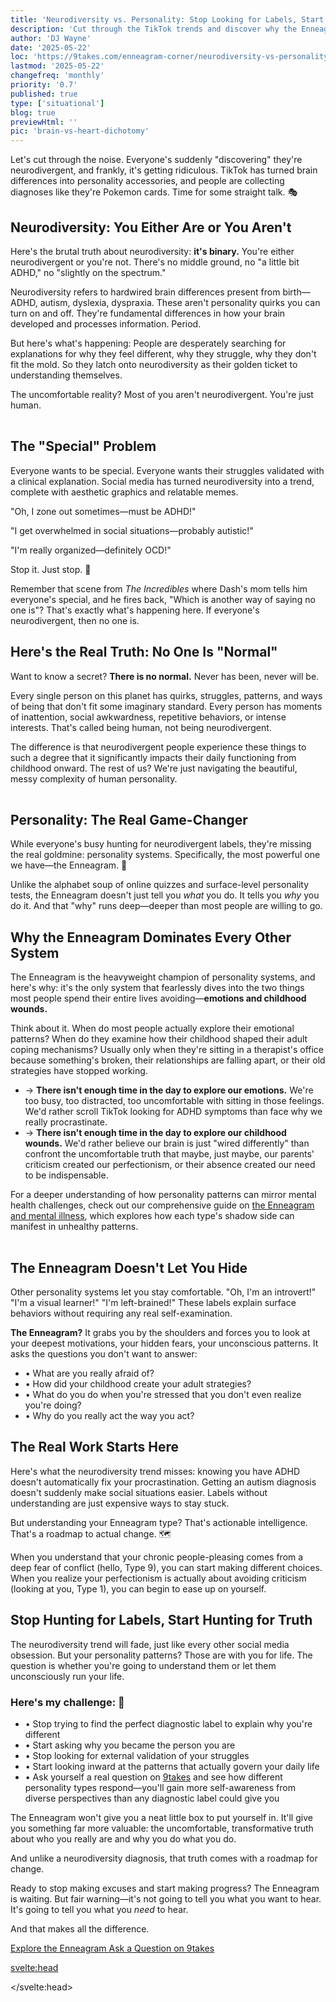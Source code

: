 ```yaml
---
title: 'Neurodiversity vs. Personality: Stop Looking for Labels, Start Looking Inward'
description: 'Cut through the TikTok trends and discover why the Enneagram beats diagnostic labels for real self-understanding. No fluff, just truth about personality vs. brain differences.'
author: 'DJ Wayne'
date: '2025-05-22'
loc: 'https://9takes.com/enneagram-corner/neurodiversity-vs-personality'
lastmod: '2025-05-22'
changefreq: 'monthly'
priority: '0.7'
published: true
type: ['situational']
blog: true
previewHtml: ''
pic: 'brain-vs-heart-dichotomy'
---
```


<script>
	import PopCard from "$lib/components/atoms/PopCard.svelte";
    import MarqueeHorizontal from "$lib/components/atoms/MarqueeHorizontal.svelte";
</script>

<body class="bg-primary-50  font-serif leading-relaxed">
    <div class="max-w-4xl mx-auto px-6 py-12">
        <!-- Opening -->
        <div class="prose prose-lg max-w-none mb-8">
            <p class="text-xl leading-relaxed">
                Let's cut through the noise. Everyone's suddenly "discovering" they're neurodivergent, and frankly, it's getting ridiculous. TikTok has turned brain differences into personality accessories, and people are collecting diagnoses like they're Pokemon cards. Time for some straight talk. 🎭
            </p>
        </div>
        <!-- Section 1 -->
        <section class="mb-12">
            <h2 class="text-3xl font-bold text-primary-900 mb-6 border-l-4 border-primary-700 pl-4">
                Neurodiversity: You Either Are or You Aren't
            </h2>
            <div class="bg-primary-100 text-primary-900 p-6 rounded-lg mb-6 shadow-lg">
                <p class="text-lg font-semibold">
                    Here's the brutal truth about neurodiversity: <strong>it's binary.</strong> You're either neurodivergent or you're not. There's no middle ground, no "a little bit ADHD," no "slightly on the spectrum."
                </p>
            </div>
            <div class="prose prose-lg max-w-none">
                <p>
                    Neurodiversity refers to hardwired brain differences present from birth—ADHD, autism, dyslexia, dyspraxia. These aren't personality quirks you can turn on and off. They're fundamental differences in how your brain developed and processes information. Period.
                </p>
                <p>
                    But here's what's happening: People are desperately searching for explanations for why they feel different, why they struggle, why they don't fit the mold. So they latch onto neurodiversity as their golden ticket to understanding themselves.
                </p>
            </div>
            <div class="bg-primary-700 text-white p-6 rounded-lg mt-6 shadow-lg border-l-4 border-primary-500">
                <p class="text-lg font-bold">
                    The uncomfortable reality? Most of you aren't neurodivergent. You're just human.
                </p>
            </div>
        </section>
        <!-- Image Placeholder 2 -->
         <div
            style="display: flex;
            justify-content: center;
            margin: 1rem 0;"
        >
            <PopCard
                image={`/blogs/greek-statue-surrounded-by-snowflakes.webp`}
                showIcon={false}
                subtext=""
                altText="A greek statue surrounded by snowflakes"
                scramble={false}
            />
        </div>
        <!-- Section 2 -->
        <section class="mb-12">
            <h2 class="text-3xl font-bold text-primary-900 mb-6 border-l-4 border-primary-700 pl-4">
                The "Special" Problem
            </h2>
            <div class="prose prose-lg max-w-none">
                <p>
                    Everyone wants to be special. Everyone wants their struggles validated with a clinical explanation. Social media has turned neurodiversity into a trend, complete with aesthetic graphics and relatable memes.
                </p>
                <div class="bg-primary-100 border-l-4 border-primary-400 p-4 my-6 italic text-primary-700">
                    <p class="mb-2">"Oh, I zone out sometimes—must be ADHD!"</p>
                    <p class="mb-2">"I get overwhelmed in social situations—probably autistic!"</p>
                    <p>"I'm really organized—definitely OCD!"</p>
                </div>
                <p class="text-xl font-bold text-error-500">
                    Stop it. Just stop. 🛑
                </p>
                <p>
                    Remember that scene from <em>The Incredibles</em> where Dash's mom tells him everyone's special, and he fires back, "Which is another way of saying no one is"? That's exactly what's happening here. If everyone's neurodivergent, then no one is.
                </p>
            </div>
        </section>
        <!-- Section 3 -->
        <section class="mb-12">
            <h2 class="text-3xl font-bold text-primary-900 mb-6 border-l-4 border-primary-700 pl-4">
                Here's the Real Truth: No One Is "Normal"
            </h2>
            <div class="bg-primary-700 text-white p-8 rounded-lg mb-6 shadow-xl">
                <p class="text-xl font-bold">
                    Want to know a secret? <strong>There is no normal.</strong> Never has been, never will be.
                </p>
            </div>
            <div class="prose prose-lg max-w-none">
                <p>
                    Every single person on this planet has quirks, struggles, patterns, and ways of being that don't fit some imaginary standard. Every person has moments of inattention, social awkwardness, repetitive behaviors, or intense interests. That's called being human, not being neurodivergent.
                </p>
                <p>
                    The difference is that neurodivergent people experience these things to such a degree that it significantly impacts their daily functioning from childhood onward. The rest of us? We're just navigating the beautiful, messy complexity of human personality.
                </p>
            </div>
        </section>
        <!-- Image Placeholder 3 -->
         <div
            style="display: flex;
            justify-content: center;
            margin: 1rem 0;"
        >
            <PopCard
                image={`/blogs/greek-miner.webp`}
                showIcon={false}
                subtext=""
                altText="A greek statue mining for diamonds"
                scramble={false}
            />
        </div>
        <!-- Section 4 -->
        <section class="mb-12">
            <h2 class="text-3xl font-bold text-primary-900 mb-6 border-l-4 border-primary-700 pl-4">
                Personality: The Real Game-Changer
            </h2>
            <div class="prose prose-lg max-w-none">
                <p>
                    While everyone's busy hunting for neurodivergent labels, they're missing the real goldmine: personality systems. Specifically, the most powerful one we have—the Enneagram. 💎
                </p>
                <p>
                    Unlike the alphabet soup of online quizzes and surface-level personality tests, the Enneagram doesn't just tell you <em>what</em> you do. It tells you <em>why</em> you do it. And that "why" runs deep—deeper than most people are willing to go.
                </p>
            </div>
        </section>
        <!-- Section 5 -->
        <section class="mb-12">
            <h2 class="text-3xl font-bold text-primary-900 mb-6 border-l-4 border-primary-700 pl-4">
                Why the Enneagram Dominates Every Other System
            </h2>
            <div class="bg-primary-700 text-white p-8 rounded-lg mb-6 shadow-xl">
                <p class="text-xl font-bold mb-0">
                    The Enneagram is the heavyweight champion of personality systems, and here's why: it's the only system that fearlessly dives into the two things most people spend their entire lives avoiding—<strong>emotions and childhood wounds.</strong>
                </p>
            </div>
            <div class="prose prose-lg max-w-none">
                <p>
                    Think about it. When do most people actually explore their emotional patterns? When do they examine how their childhood shaped their adult coping mechanisms? Usually only when they're sitting in a therapist's office because something's broken, their relationships are falling apart, or their old strategies have stopped working.
                </p>
                <ul class="space-y-4 text-lg">
                    <li class="flex items-start">
                        <span class="font-bold text-error-500 mr-3">→</span>
                        <span><strong>There isn't enough time in the day to explore our emotions.</strong> We're too busy, too distracted, too uncomfortable with sitting in those feelings. We'd rather scroll TikTok looking for ADHD symptoms than face why we really procrastinate.</span>
                    </li>
                    <li class="flex items-start">
                        <span class="font-bold text-error-500 mr-3">→</span>
                        <span><strong>There isn't enough time in the day to explore our childhood wounds.</strong> We'd rather believe our brain is just "wired differently" than confront the uncomfortable truth that maybe, just maybe, our parents' criticism created our perfectionism, or their absence created our need to be indispensable.</span>
                    </li>
                </ul>
                <p>
                    For a deeper understanding of how personality patterns can mirror mental health challenges, check out our comprehensive guide on <a href="https://9takes.com/enneagram-corner/enneagram-and-mental-illness" class="text-primary-700 underline font-semibold">the Enneagram and mental illness</a>, which explores how each type's shadow side can manifest in unhealthy patterns.
                </p>
            </div>
        </section>
        <!-- Image Placeholder 4 -->
         <div
            style="display: flex;
            justify-content: center;
            margin: 1rem 0;"
        >
            <PopCard
                image={`/blogs/greek-mirror-shattered.webp`}
                showIcon={false}
                subtext=""
                altText="A greek statue looking in a shattered mirror"
                scramble={false}
            />
        </div>
        <!-- Section 6 -->
        <section class="mb-12">
            <h2 class="text-3xl font-bold text-primary-900 mb-6 border-l-4 border-primary-700 pl-4">
                The Enneagram Doesn't Let You Hide
            </h2>
            <div class="prose prose-lg max-w-none">
                <p>
                    Other personality systems let you stay comfortable. "Oh, I'm an introvert!" "I'm a visual learner!" "I'm left-brained!" These labels explain surface behaviors without requiring any real self-examination.
                </p>
            </div>
            <div class="bg-primary-800 text-white p-6 rounded-lg mb-6 shadow-lg">
                <p class="text-lg font-semibold mb-4">
                    <strong>The Enneagram?</strong> It grabs you by the shoulders and forces you to look at your deepest motivations, your hidden fears, your unconscious patterns. It asks the questions you don't want to answer:
                </p>
                <ul class="space-y-2 text-lg">
                    <li>• What are you really afraid of?</li>
                    <li>• How did your childhood create your adult strategies?</li>
                    <li>• What do you do when you're stressed that you don't even realize you're doing?</li>
                    <li>• Why do you really act the way you act?</li>
                </ul>
            </div>
        </section>
        <!-- Section 7 -->
        <section class="mb-12">
            <h2 class="text-3xl font-bold text-primary-900 mb-6 border-l-4 border-primary-700 pl-4">
                The Real Work Starts Here
            </h2>
            <div class="bg-primary-100 text-primary-900 p-6 rounded-lg mb-6 shadow-lg border-l-4 border-primary-700">
                <p class="text-lg font-bold">
                    Here's what the neurodiversity trend misses: knowing you have ADHD doesn't automatically fix your procrastination. Getting an autism diagnosis doesn't suddenly make social situations easier. Labels without understanding are just expensive ways to stay stuck.
                </p>
            </div>
            <div class="prose prose-lg max-w-none">
                <p class="text-xl font-semibold text-primary-800">
                    But understanding your Enneagram type? That's actionable intelligence. That's a roadmap to actual change. 🗺️
                </p>
                <p>
                    When you understand that your chronic people-pleasing comes from a deep fear of conflict (hello, Type 9), you can start making different choices. When you realize your perfectionism is actually about avoiding criticism (looking at you, Type 1), you can begin to ease up on yourself.
                </p>
            </div>
        </section>
        <!-- Section 8 - Challenge -->
        <section class="mb-12">
            <h2 class="text-3xl font-bold text-primary-900 mb-6 border-l-4 border-primary-700 pl-4">
                Stop Hunting for Labels, Start Hunting for Truth
            </h2>
            <div class="prose prose-lg max-w-none mb-8">
                <p>
                    The neurodiversity trend will fade, just like every other social media obsession. But your personality patterns? Those are with you for life. The question is whether you're going to understand them or let them unconsciously run your life.
                </p>
            </div>
            <div class="bg-primary-700 text-white p-8 rounded-lg shadow-xl">
                <h3 class="text-2xl font-bold mb-6">Here's my challenge: 🎯</h3>
                <ul class="space-y-4 text-lg">
                    <li class="flex items-start">
                        <span class="font-bold mr-3">•</span>
                        <span>Stop trying to find the perfect diagnostic label to explain why you're different</span>
                    </li>
                    <li class="flex items-start">
                        <span class="font-bold mr-3">•</span>
                        <span>Start asking why you became the person you are</span>
                    </li>
                    <li class="flex items-start">
                        <span class="font-bold mr-3">•</span>
                        <span>Stop looking for external validation of your struggles</span>
                    </li>
                    <li class="flex items-start">
                        <span class="font-bold mr-3">•</span>
                        <span>Start looking inward at the patterns that actually govern your daily life</span>
                    </li>
                    <li class="flex items-start">
                        <span class="font-bold mr-3">•</span>
                        <span>Ask yourself a real question on <a href="https://9takes.com/questions" class="text-white underline font-bold">9takes</a> and see how different personality types respond—you'll gain more self-awareness from diverse perspectives than any diagnostic label could give you</span>
                    </li>
                </ul>
            </div>
        </section>
        <!-- Final Section -->
        <section class="mb-12">
            <div class="prose prose-lg max-w-none">
                <p>
                    The Enneagram won't give you a neat little box to put yourself in. It'll give you something far more valuable: the uncomfortable, transformative truth about who you really are and why you do what you do.
                </p>
                <p>
                    And unlike a neurodiversity diagnosis, that truth comes with a roadmap for change.
                </p>
            </div>
        </section>
        <!-- Closing -->
        <div class="bg-primary-900 text-white p-8 rounded-lg text-center shadow-xl">
            <p class="text-xl font-bold mb-4">
                Ready to stop making excuses and start making progress? The Enneagram is waiting. But fair warning—it's not going to tell you what you want to hear. It's going to tell you what you <em>need</em> to hear.
            </p>
            <p class="text-lg mb-6">
                And that makes all the difference.
            </p>
            <div class="space-x-4">
                <a href="https://9takes.com/enneagram-corner" class="inline-block bg-white !text-white px-6 py-3 rounded-lg font-semibold hover:bg-gray transition-colors" color="">
                    Explore the Enneagram
                </a>
                <a href="https://9takes.com/questions" class="inline-block bg-white !text-white px-6 py-3 rounded-lg font-semibold hover:bg-gray transition-colors" color="">
                    Ask a Question on 9takes
                </a>
            </div>
        </div>
    </div>
</body>

<svelte:head>

<script type="application/ld+json">
{
  "@context": "http://schema.org",
  "@graph": [
    {
      "@type": "Article",
      "articleBody": "This article challenges the current trend of self-diagnosing neurodivergent conditions and argues that most people aren't actually neurodivergent but are simply human with normal personality variations. It positions the Enneagram as a superior alternative to neurodiversity labels, emphasizing that the Enneagram addresses deeper motivations, childhood wounds, and emotional patterns that other personality systems avoid. The piece argues that understanding your Enneagram type provides actionable intelligence for personal growth, unlike diagnostic labels that may keep people stuck without offering solutions for change.",
      "creator": {
        "@type": "Person",
        "name": "DJ Wayne",
        "sameAs": [
          "https://www.instagram.com/djwayne3/",
          "https://www.youtube.com/@djwayne3",
          "https://www.linkedin.com/in/davidtwayne/",
          "https://twitter.com/djwayne3"
        ]
      },
      "author": {
        "@type": "Person",
        "name": "DJ Wayne",
        "sameAs": [
          "https://www.instagram.com/djwayne3/",
          "https://www.youtube.com/@djwayne3",
          "https://www.linkedin.com/in/davidtwayne/",
          "https://twitter.com/djwayne3"
        ]
      },
      "dateModified": {
        "@type": "Date",
        "@value": "2025-05-22"
      },
      "datePublished": {
        "@type": "Date",
        "@value": "2025-05-22"
      },
      "description": "Why the neurodiversity trend is getting out of hand and how the Enneagram offers deeper self-understanding than diagnostic labels.",
      "headline": "Stop Hunting for Neurodivergent Labels: The Enneagram Reveals What You Really Need to Know",
      "image": {
        "@type": "ImageObject",
        "height": 900,
        "url": "https://9takes.com/blogs/greek-statue-surrounded-by-snowflakes.webp",
        "width": 900
      },
      "mainEntityOfPage": {
        "@id": "https://9takes.com/enneagram-corner/neurodiversity-vs-personality-enneagram",
        "@type": "WebPage"
      },
      "publisher": {
        "@type": "Organization",
        "name": "9takes",
        "logo": {
          "@type": "ImageObject",
          "url": "https://9takes.com/brand/aero.png"
        },
        "sameAs": [
          "https://www.instagram.com/9takesdotcom/",
          "https://twitter.com/9takesdotcom"
        ]
      }
    },
    {
      "@type": "FAQPage",
      "mainEntity": [
        {
          "@type": "Question",
          "name": "Is neurodiversity really binary - you either are or aren't neurodivergent?",
          "acceptedAnswer": {
            "@type": "Answer",
            "text": "Yes, according to this perspective, neurodiversity refers to hardwired brain differences present from birth like ADHD, autism, dyslexia, and dyspraxia. These are fundamental differences in brain development and information processing, not personality quirks that can be turned on and off."
          }
        },
        {
          "@type": "Question",
          "name": "Why is the Enneagram considered superior to other personality systems?",
          "acceptedAnswer": {
            "@type": "Answer",
            "text": "The Enneagram is the only personality system that fearlessly explores emotions and childhood wounds - the two things most people spend their lives avoiding. Unlike surface-level systems, it reveals why you do what you do, not just what you do, providing actionable intelligence for change."
          }
        },
        {
          "@type": "Question",
          "name": "What's wrong with seeking neurodivergent diagnoses for self-understanding?",
          "acceptedAnswer": {
            "@type": "Answer",
            "text": "While legitimate diagnoses serve important purposes, the trend of self-diagnosing based on social media content often misses that normal human experiences like zoning out, social overwhelm, or organization preferences don't necessarily indicate neurodivergence. These are often just aspects of human personality variation."
          }
        },
        {
          "@type": "Question",
          "name": "How does understanding your Enneagram type lead to actual change?",
          "acceptedAnswer": {
            "@type": "Answer",
            "text": "Unlike diagnostic labels, Enneagram types provide a roadmap for transformation. For example, understanding that chronic people-pleasing stems from fear of conflict (Type 9) or that perfectionism comes from avoiding criticism (Type 1) allows you to make different conscious choices."
          }
        },
        {
          "@type": "Question",
          "name": "What does it mean that 'there is no normal' in human personality?",
          "acceptedAnswer": {
            "@type": "Answer",
            "text": "Every person has quirks, struggles, patterns, and behaviors that don't fit imaginary standards. The difference is that neurodivergent people experience these to a degree that significantly impacts daily functioning from childhood onward, while others are simply navigating normal human personality complexity."
          }
        }
      ]
    }
  ]
}
</script>

</svelte:head>
